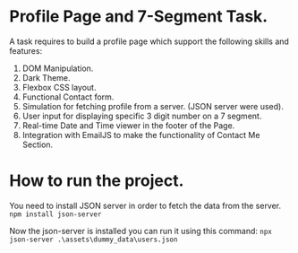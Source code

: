 # Profile Page and 7-Segment Task.

A task requires to build a profile page which support the following skills and features:

1. DOM Manipulation.
2. Dark Theme.
3. Flexbox CSS layout.
4. Functional Contact form.
5. Simulation for fetching profile from a server. (JSON server were used).
6. User input for displaying specific 3 digit number on a 7 segment.
7. Real-time Date and Time viewer in the footer of the Page.
8. Integration with EmailJS to make the functionality of Contact Me Section.

# How to run the project.

You need to install JSON server in order to fetch the data from the server.
`npm install json-server`

Now the json-server is installed you can run it using this command: 
`npx json-server .\assets\dummy_data\users.json`

